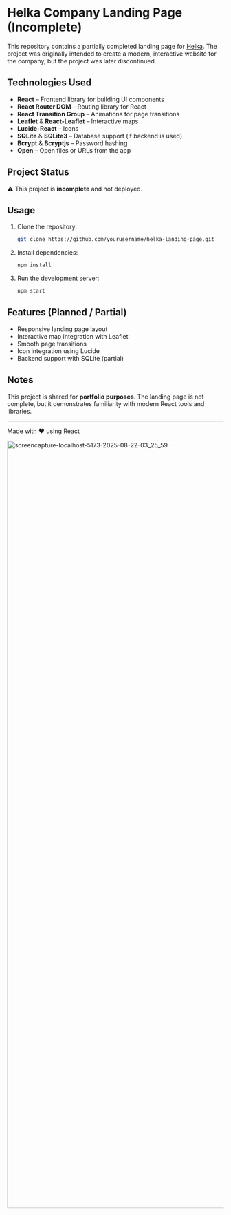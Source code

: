 
# Helka Company Landing Page (Incomplete)

This repository contains a partially completed landing page for [Helka](https://www.helka.com.tr/en). The project was originally intended to create a modern, interactive website for the company, but the project was later discontinued.  

## Technologies Used

- **React**  – Frontend library for building UI components  
- **React Router DOM**  – Routing library for React  
- **React Transition Group** – Animations for page transitions  
- **Leaflet** & **React-Leaflet**  – Interactive maps  
- **Lucide-React**  – Icons  
- **SQLite**  & **SQLite3**  – Database support (if backend is used)  
- **Bcrypt** & **Bcryptjs** – Password hashing  
- **Open** – Open files or URLs from the app  

## Project Status

⚠️ This project is **incomplete** and not deployed.  

## Usage

1. Clone the repository:
   ```bash
   git clone https://github.com/yourusername/helka-landing-page.git
   ```
2. Install dependencies:

   ```bash
   npm install
   ```
3. Run the development server:

   ```bash
   npm start
   ```

## Features (Planned / Partial)

* Responsive landing page layout
* Interactive map integration with Leaflet
* Smooth page transitions
* Icon integration using Lucide
* Backend support with SQLite (partial)

## Notes

This project is shared for **portfolio purposes**. The landing page is not complete, but it demonstrates familiarity with modern React tools and libraries.

---

Made with ❤️ using React



<img width="1920" height="1784" alt="screencapture-localhost-5173-2025-08-22-03_25_59" src="https://github.com/user-attachments/assets/1aa2cdc8-ccac-40a2-a735-c19e0279cb58" />


